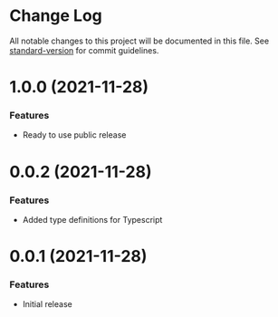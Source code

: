 # Change Log

All notable changes to this project will be documented in this file. 
See [standard-version](https://github.com/conventional-changelog/standard-version) for commit guidelines.

<a name="1.0.0"></a>
# 1.0.0 (2021-11-28)

### Features

* Ready to use public release 

<a name="0.0.2"></a>
# 0.0.2 (2021-11-28)

### Features

* Added type definitions for Typescript

<a name="0.0.1"></a>
# 0.0.1 (2021-11-28)

### Features

* Initial release